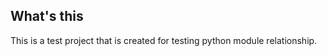 What's this
--------------
This is a test project that 
is created for testing python module relationship.

